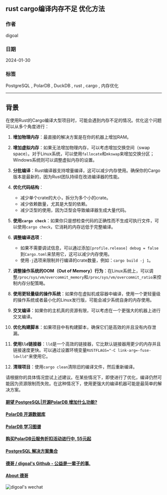 ## rust cargo编译内存不足 优化方法           
                                        
### 作者                                        
digoal                                        
                                        
### 日期                                        
2024-01-30                                        
                                        
### 标签                                        
PostgreSQL , PolarDB , DuckDB , rust , cargo , 内存优化                             
                                        
----                                        
                                        
## 背景   
在使用Rust的Cargo编译大型项目时，可能会遇到内存不足的情况。优化这个问题可以从多个角度进行：  
  
1. **增加物理内存**：最直接的解决方案是在你的机器上增加RAM。  
  
2. **增加虚拟内存**：如果无法增加物理内存，可以考虑增加交换空间（swap space）。对于Linux系统，可以使用`fallocate`和`mkswap`来增加交换分区；Windows系统则可以调整虚拟内存的设置。  
  
3. **分批编译**：Rust编译器支持增量编译，这可以减少内存使用。确保你的Cargo版本是最新的，因为Rust团队持续在改进编译器的性能。  
  
4. **优化代码结构**：  
   - 减少单个crate的大小，拆分为多个小的crate。  
   - 减少依赖数量，尤其是大型的依赖。  
   - 减少泛型的使用，因为泛型会导致编译器生成大量代码。  
  
5. **使用`cargo check`**：如果你只是想检查代码的正确性而不生成可执行文件，可以使用`cargo check`，它消耗的内存远低于完整编译。  
  
6. **调整编译选项**：  
   - 如果不需要调试信息，可以通过添加`[profile.release] debug = false`到`Cargo.toml`来禁用它，这可以减少内存使用。  
   - 使用`-j`选项来限制并行编译的crate数量，例如：`cargo build -j 1`。  
  
7. **调整操作系统的OOM（Out of Memory）行为**：在Linux系统上，可以调整`/proc/sys/vm/overcommit_memory`和`/proc/sys/vm/overcommit_ratio`来控制内存分配策略。  
  
8. **使用更轻量级的操作系统**：如果你在虚拟机或容器中编译，使用一个更轻量级的操作系统或者最小化的Linux发行版，可能会减少系统自身的内存使用。  
  
9. **交叉编译**：如果你的主机真的资源有限，可以考虑在一个更强大的机器上进行交叉编译。  
  
10. **优化构建脚本**：如果项目中有构建脚本，确保它们是高效的并且没有内存泄漏。  
  
11. **使用`lld`链接器**：`lld`是一个高效的链接器，它比默认链接器用更少的内存并且链接速度更快。可以通过设置环境变量`RUSTFLAGS="-C link-arg=-fuse-ld=lld"`来使用它。  
  
12. **清理项目**：使用`cargo clean`清除旧的编译文件，然后重新编译。  
  
请根据你的具体情况尝试上述建议。在某些情况下，即使进行了优化，编译仍然可能因为资源限制而失败。在这种情况下，使用更强大的编译机器可能是最简单的解决方案。  
  
  
  
#### [期望 PostgreSQL|开源PolarDB 增加什么功能?](https://github.com/digoal/blog/issues/76 "269ac3d1c492e938c0191101c7238216")
  
  
#### [PolarDB 开源数据库](https://openpolardb.com/home "57258f76c37864c6e6d23383d05714ea")
  
  
#### [PolarDB 学习图谱](https://www.aliyun.com/database/openpolardb/activity "8642f60e04ed0c814bf9cb9677976bd4")
  
  
#### [购买PolarDB云服务折扣活动进行中, 55元起](https://www.aliyun.com/activity/new/polardb-yunparter?userCode=bsb3t4al "e0495c413bedacabb75ff1e880be465a")
  
  
#### [PostgreSQL 解决方案集合](../201706/20170601_02.md "40cff096e9ed7122c512b35d8561d9c8")
  
  
#### [德哥 / digoal's Github - 公益是一辈子的事.](https://github.com/digoal/blog/blob/master/README.md "22709685feb7cab07d30f30387f0a9ae")
  
  
#### [About 德哥](https://github.com/digoal/blog/blob/master/me/readme.md "a37735981e7704886ffd590565582dd0")
  
  
![digoal's wechat](../pic/digoal_weixin.jpg "f7ad92eeba24523fd47a6e1a0e691b59")
  
